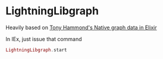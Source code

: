 # LightningLibgraph

Heavily based on [Tony Hammond's Native graph data in Elixir](https://medium.com/@tonyhammond/native-graph-data-in-elixir-8c0bb325d451)

In IEx, just issue that command

```elixir
LightningLibgraph.start
```
